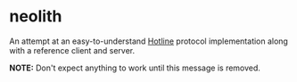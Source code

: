 # neolith

An attempt at an easy-to-understand
[Hotline](https://en.wikipedia.org/wiki/Hotline_Communications) protocol
implementation along with a reference client and server.

**NOTE:** Don't expect anything to work until this message is removed.
